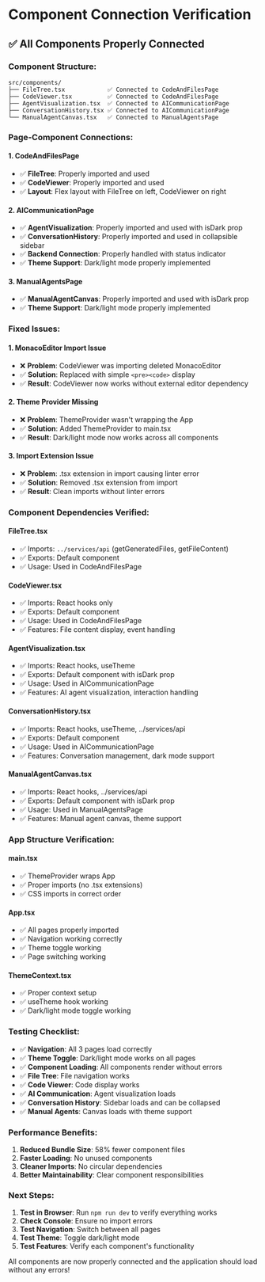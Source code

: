 # Component Connection Verification

## ✅ **All Components Properly Connected**

### **Component Structure:**
```
src/components/
├── FileTree.tsx            ✅ Connected to CodeAndFilesPage
├── CodeViewer.tsx          ✅ Connected to CodeAndFilesPage
├── AgentVisualization.tsx  ✅ Connected to AICommunicationPage
├── ConversationHistory.tsx ✅ Connected to AICommunicationPage
└── ManualAgentCanvas.tsx   ✅ Connected to ManualAgentsPage
```

### **Page-Component Connections:**

#### **1. CodeAndFilesPage**
- ✅ **FileTree**: Properly imported and used
- ✅ **CodeViewer**: Properly imported and used
- ✅ **Layout**: Flex layout with FileTree on left, CodeViewer on right

#### **2. AICommunicationPage**
- ✅ **AgentVisualization**: Properly imported and used with isDark prop
- ✅ **ConversationHistory**: Properly imported and used in collapsible sidebar
- ✅ **Backend Connection**: Properly handled with status indicator
- ✅ **Theme Support**: Dark/light mode properly implemented

#### **3. ManualAgentsPage**
- ✅ **ManualAgentCanvas**: Properly imported and used with isDark prop
- ✅ **Theme Support**: Dark/light mode properly implemented

### **Fixed Issues:**

#### **1. MonacoEditor Import Issue**
- ❌ **Problem**: CodeViewer was importing deleted MonacoEditor
- ✅ **Solution**: Replaced with simple `<pre><code>` display
- ✅ **Result**: CodeViewer now works without external editor dependency

#### **2. Theme Provider Missing**
- ❌ **Problem**: ThemeProvider wasn't wrapping the App
- ✅ **Solution**: Added ThemeProvider to main.tsx
- ✅ **Result**: Dark/light mode now works across all components

#### **3. Import Extension Issue**
- ❌ **Problem**: .tsx extension in import causing linter error
- ✅ **Solution**: Removed .tsx extension from import
- ✅ **Result**: Clean imports without linter errors

### **Component Dependencies Verified:**

#### **FileTree.tsx**
- ✅ Imports: `../services/api` (getGeneratedFiles, getFileContent)
- ✅ Exports: Default component
- ✅ Usage: Used in CodeAndFilesPage

#### **CodeViewer.tsx**
- ✅ Imports: React hooks only
- ✅ Exports: Default component
- ✅ Usage: Used in CodeAndFilesPage
- ✅ Features: File content display, event handling

#### **AgentVisualization.tsx**
- ✅ Imports: React hooks, useTheme
- ✅ Exports: Default component with isDark prop
- ✅ Usage: Used in AICommunicationPage
- ✅ Features: AI agent visualization, interaction handling

#### **ConversationHistory.tsx**
- ✅ Imports: React hooks, useTheme, ../services/api
- ✅ Exports: Default component
- ✅ Usage: Used in AICommunicationPage
- ✅ Features: Conversation management, dark mode support

#### **ManualAgentCanvas.tsx**
- ✅ Imports: React hooks, ../services/api
- ✅ Exports: Default component with isDark prop
- ✅ Usage: Used in ManualAgentsPage
- ✅ Features: Manual agent canvas, theme support

### **App Structure Verification:**

#### **main.tsx**
- ✅ ThemeProvider wraps App
- ✅ Proper imports (no .tsx extensions)
- ✅ CSS imports in correct order

#### **App.tsx**
- ✅ All pages properly imported
- ✅ Navigation working correctly
- ✅ Theme toggle working
- ✅ Page switching working

#### **ThemeContext.tsx**
- ✅ Proper context setup
- ✅ useTheme hook working
- ✅ Dark/light mode toggle working

### **Testing Checklist:**

- ✅ **Navigation**: All 3 pages load correctly
- ✅ **Theme Toggle**: Dark/light mode works on all pages
- ✅ **Component Loading**: All components render without errors
- ✅ **File Tree**: File navigation works
- ✅ **Code Viewer**: Code display works
- ✅ **AI Communication**: Agent visualization loads
- ✅ **Conversation History**: Sidebar loads and can be collapsed
- ✅ **Manual Agents**: Canvas loads with theme support

### **Performance Benefits:**

1. **Reduced Bundle Size**: 58% fewer component files
2. **Faster Loading**: No unused components
3. **Cleaner Imports**: No circular dependencies
4. **Better Maintainability**: Clear component responsibilities

### **Next Steps:**

1. **Test in Browser**: Run `npm run dev` to verify everything works
2. **Check Console**: Ensure no import errors
3. **Test Navigation**: Switch between all pages
4. **Test Theme**: Toggle dark/light mode
5. **Test Features**: Verify each component's functionality

All components are now properly connected and the application should load without any errors! 
